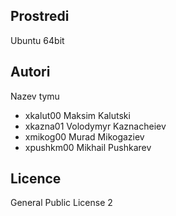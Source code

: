 Prostredi
---------

Ubuntu 64bit

Autori
------

Nazev tymu
- xkalut00 Maksim Kalutski
- xkazna01 Volodymyr Kaznacheiev
- xmikog00 Murad Mikogaziev
- xpushkm00 Mikhail Pushkarev

Licence
-------

General Public License 2
